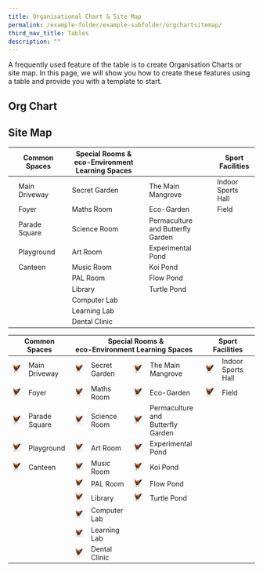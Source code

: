 ```yaml
---
title: Organisational Chart & Site Map
permalink: /example-folder/example-subfolder/orgchartsitemap/
third_nav_title: Tables
description: ""
---
```

A frequently used feature of the table is to create Organisation Charts or site map. In this page, we will show you how to create these features using a table and provide you with a template to start.

##  Org Chart





## Site Map

|   | Common Spaces |   | Special Rooms &amp; eco-Environment Learning Spaces |   |                                   |   | Sport Facilities   |
|---|---------------|---|-------------------------------------------------|---|-----------------------------------|---|--------------------|
|   | Main Driveway |   | Secret Garden                                   |   | The Main Mangrove                 |   | Indoor Sports Hall |
|   | Foyer         |   | Maths Room                                      |   | Eco-Garden                        |   | Field              |
|   | Parade Square |   | Science Room                                    |   | Permaculture and Butterfly Garden |   |                    |
|   | Playground    |   | Art Room                                        |   | Experimental Pond                 |   |                    |
|   | Canteen       |   | Music Room                                      |   | Koi Pond                          |   |                    |
|   |               |   | PAL Room                                        |   | Flow Pond                         |   |                    |
|   |               |   | Library                                         |   | Turtle Pond                       |   |                    |
|   |               |   | Computer Lab                                    |   |                                   |   |                    |
|   |               |   | Learning Lab                                    |   |                                   |   |                    |
|   |               |   | Dental Clinic                                   |   |                                   |   |                    |



<table>
<thead>
  <tr>
    <th colspan="2">Common Spaces</th>
    <th colspan="4">Special Rooms &amp;<br>eco-Environment Learning Spaces&nbsp;&nbsp;</th>
    <th colspan="2">Sport Facilities</th>
  </tr>
</thead>
<tbody>
  <tr>
    <td><img src="/images/chicken.jpg" style="width:100px; aspect-ratio:1"></td>
    <td>Main Driveway<br></td>
    <td><img src="/images/chicken.jpg" style="width:100px; aspect-ratio:1"></td>
    <td>Secret Garden</td>
    <td><img src="/images/chicken.jpg" style="width:100px; aspect-ratio:1"></td>
    <td>The Main Mangrove</td>
    <td><img src="/images/chicken.jpg" style="width:100px; aspect-ratio:1"></td>
    <td>Indoor Sports Hall</td>
  </tr>
  <tr>
    <td><img src="/images/chicken.jpg" style="width:100px; aspect-ratio:1"></td>
    <td>Foyer</td>
    <td><img src="/images/chicken.jpg" style="width:100px; aspect-ratio:1"></td>
    <td>Maths Room</td>
    <td><img src="/images/chicken.jpg" style="width:100px; aspect-ratio:1"></td>
    <td>Eco-Garden</td>
    <td><img src="/images/chicken.jpg" style="width:100px; aspect-ratio:1"></td>
    <td>Field</td>
  </tr>
  <tr>
    <td><img src="/images/chicken.jpg" style="width:100px; aspect-ratio:1"></td>
    <td>Parade Square</td>
    <td><img src="/images/chicken.jpg" style="width:100px; aspect-ratio:1"></td>
    <td>Science Room</td>
    <td><img src="/images/chicken.jpg" style="width:100px; aspect-ratio:1"></td>
    <td>Permaculture and<br>Butterfly Garden</td>
    <td></td>
    <td></td>
  </tr>
  <tr>
    <td><img src="/images/chicken.jpg" style="width:100px; aspect-ratio:1"></td>
    <td>Playground</td>
    <td><img src="/images/chicken.jpg" style="width:100px; aspect-ratio:1"></td>
    <td>Art Room</td>
    <td><img src="/images/chicken.jpg" style="width:100px; aspect-ratio:1"></td>
    <td>Experimental Pond</td>
    <td></td>
    <td></td>
  </tr>
  <tr>
    <td><img src="/images/chicken.jpg" style="width:100px; aspect-ratio:1"></td>
    <td>Canteen</td>
    <td><img src="/images/chicken.jpg" style="width:100px; aspect-ratio:1"></td>
    <td>Music Room</td>
    <td><img src="/images/chicken.jpg" style="width:100px; aspect-ratio:1"></td>
    <td>Koi Pond</td>
    <td></td>
    <td></td>
  </tr>
  <tr>
    <td></td>
    <td></td>
    <td><img src="/images/chicken.jpg" style="width:100px; aspect-ratio:1"></td>
    <td>PAL Room</td>
    <td><img src="/images/chicken.jpg" style="width:100px; aspect-ratio:1"></td>
    <td>Flow Pond</td>
    <td></td>
    <td></td>
  </tr>
  <tr>
    <td></td>
    <td></td>
    <td><img src="/images/chicken.jpg" style="width:100px; aspect-ratio:1"></td>
    <td>Library</td>
    <td><img src="/images/chicken.jpg" style="width:100px; aspect-ratio:1"></td>
    <td>Turtle Pond</td>
    <td></td>
    <td></td>
  </tr>
  <tr>
    <td></td>
    <td></td>
    <td><img src="/images/chicken.jpg" style="width:100px; aspect-ratio:1"></td>
    <td>Computer Lab</td>
    <td></td>
    <td></td>
    <td></td>
    <td></td>
  </tr>
  <tr>
    <td></td>
    <td></td>
    <td><img src="/images/chicken.jpg" style="width:100px; aspect-ratio:1"></td>
    <td>Learning Lab</td>
    <td></td>
    <td></td>
    <td></td>
    <td></td>
  </tr>
  <tr>
    <td></td>
    <td></td>
    <td><img src="/images/chicken.jpg" style="width:100px; aspect-ratio:1"></td>
    <td>Dental Clinic</td>
    <td></td>
    <td></td>
    <td></td>
    <td></td>
  </tr>
</tbody>
</table>